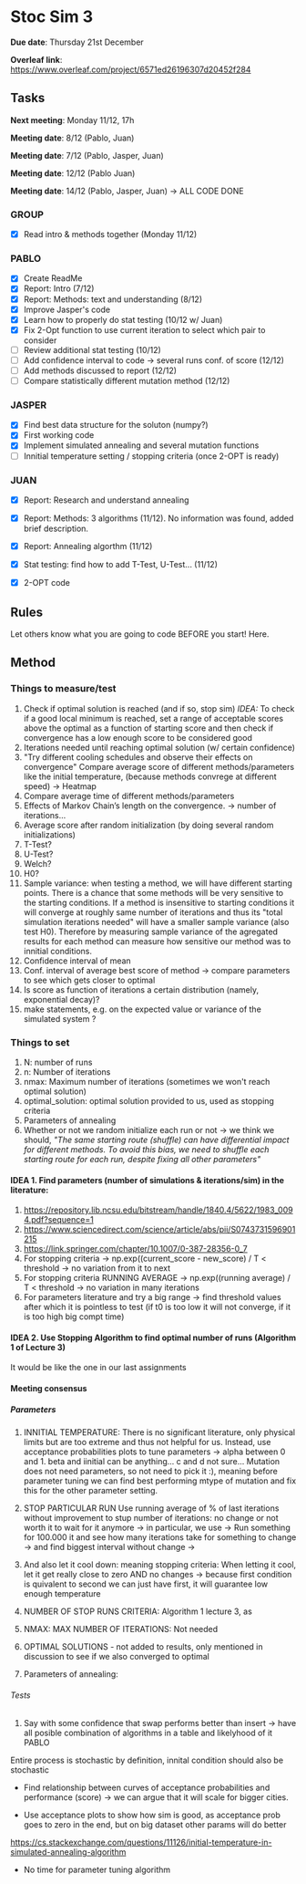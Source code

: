 # Stoc Sim 3

**Due date**:  Thursday 21st December

**Overleaf link**: https://www.overleaf.com/project/6571ed26196307d20452f284

## Tasks
**Next meeting**: Monday 11/12, 17h

**Meeting date**: 8/12 (Pablo, Juan)

**Meeting date**: 7/12 (Pablo, Jasper, Juan)

**Meeting date**: 12/12 (Pablo Juan) 

**Meeting date**: 14/12 (Pablo, Jasper, Juan) -> ALL CODE DONE 


### GROUP
- [X] Read intro & methods together (Monday 11/12)

### PABLO
- [X] Create ReadMe
- [X] Report: Intro (7/12)
- [X] Report: Methods: text and understanding (8/12)
- [X] Improve Jasper's code
- [X] Learn how to properly do stat testing (10/12 w/ Juan)
- [X] Fix 2-Opt function to use current iteration to select which pair to consider
- [ ] Review additional stat testing (10/12)
- [ ] Add confidence interval to code -> several runs conf. of score (12/12)
- [ ] Add methods discussed to report (12/12)
- [ ] Compare statistically different mutation method (12/12)

### JASPER
- [X] Find best data structure for the soluton (numpy?)
- [X] First working code
- [X] Implement simulated annealing and several mutation functions
- [ ] Innitial temperature setting / stopping criteria (once 2-OPT is ready)

 ### JUAN
- [X] Report: Research and understand annealing 
- [X] Report: Methods: 3 algorithms (11/12). No information was found, added brief description.
- [X] Report: Annealing algorthm (11/12)
- [X] Stat testing: find how to add T-Test, U-Test... (11/12)
- [X] 2-OPT code


## Rules
Let others know what you are going to code BEFORE you start! Here.

## Method

### Things to measure/test
1. Check if optimal solution is reached (and if so, stop sim)
  *IDEA:* To check if a good local minimum is reached, set a range of acceptable scores above the optimal as a function of starting score and then check if convergence has a low enough score to be considered good
3. Iterations needed until reaching optimal solution (w/ certain confidence)
4. "Try different cooling schedules and observe their effects on convergence" Compare average score of different methods/parameters like the initial temperature, (because methods convrege at different speed) -> Heatmap
5. Compare average time of different methods/parameters
6. Effects of Markov Chain’s length on the convergence. -> number of iterations...
7. Average score after random initialization (by doing several random initializations)
8. T-Test?
9. U-Test?
10. Welch?
11. H0?
12. Sample variance: when testing a method, we will have different starting points. There is a chance that some methods will be very sensitive to the starting conditions. If a method is insensitive to starting conditions it will converge at roughly same number of iterations and thus its "total simulation iterations needed" will have a smaller sample variance (also test H0). Therefore by measuring sample variance of the agregated results for each method can measure how sensitive our method was to innitial conditions.
13. Confidence interval of mean
14. Conf. interval of average best score of method -> compare parameters to see which gets closer to optimal
15. Is score as function of iterations a certain distribution (namely, exponential decay)?
16.  make statements, e.g. on the expected value or variance of the simulated system ?

### Things to set
1. N: number of runs
2. n: Number of iterations
3. nmax: Maximum number of iterations (sometimes we won't reach optimal solution)
4. optimal_solution: optimal solution provided to us, used as stopping criteria
5. Parameters of annealing
6. Whether or not we random initialize each run or not -> we think we should, *"The same starting route (shuffle) can have differential impact for different methods. To avoid this bias, we need to shuffle each starting route for each run, despite fixing all other parameters"*

#### IDEA 1. Find parameters (number of simulations & iterations/sim) in the literature:
<!--- This paper is very old, so we use significantly more iterations (epochs) than is done here, while still having significantly less computation time. I don't see what information can be useful but i might very well have missed it. In that case please enlighten me :-)
-->
1. https://repository.lib.ncsu.edu/bitstream/handle/1840.4/5622/1983_0094.pdf?sequence=1
2. https://www.sciencedirect.com/science/article/abs/pii/S0743731596901215
3. https://link.springer.com/chapter/10.1007/0-387-28356-0_7
4. For stopping criteria -> np.exp((current_score - new_score) / T < threshold -> no variation from it to next
5. For stopping criteria RUNNING AVERAGE -> np.exp((running average) / T <  threshold -> no variation in many iterations
5. For parameters literature and try a big range -> find threshold values after which it is pointless to test (if t0 is too low it will not converge, if it is too high big compt time)

#### IDEA 2. Use Stopping Algorithm to find optimal number of runs (Algorithm 1 of Lecture 3)
It would be like the one in our last assignments



#### Meeting consensus
##### Parameters
1. INNITIAL TEMPERATURE: There is no significant literature, only physical limits but are too extreme and thus not helpful for us. Instead, use acceptance probabilities plots to tune parameters -> alpha between 0 and 1. beta and iinitial can be anything...  c and d not sure...
Mutation does not need parameters, so not need to pick it :), meaning before parameter tuning we can find best performing mtype of mutation and fix this for the other parameter setting.

3. STOP PARTICULAR RUN Use running average of % of last iterations without improvement to stup number of iterations: no change or not worth it to wait for it anymore -> in particular, we use -> Run something for 100.000 it and see how many iterations take for something to change -> and find biggest interval without change
-> 

4. And also let it cool down: meaning stopping criteria: When letting it cool, let it get really close to zero AND no changes -> because first condition is quivalent to second we can just have first, it will guarantee low enough temperature

5. NUMBER OF STOP RUNS CRITERIA: Algorithm 1 lecture 3, as

6. NMAX: MAX NUMBER OF ITERATIONS: Not needed

7. OPTIMAL SOLUTIONS - not added to results, only mentioned in discussion to see if we also converged to optimal
8. Parameters of annealing:

###### Tests
1. Say with some confidence that swap performs better than insert -> have all posible combination of algorithms in a table and likelyhood of it
PABLO

Entire process is stochastic by definition, innital condition should also be stochastic


- Find relationship between curves of acceptance probabilities and performance (score) -> we can argue that it will scale for bigger cities.

- Use acceptance plots to show how sim is good, as acceptance prob goes to zero in the end, but on big dataset other params will do better

https://cs.stackexchange.com/questions/11126/initial-temperature-in-simulated-annealing-algorithm

- No time for parameter tuning algorithm 
  

